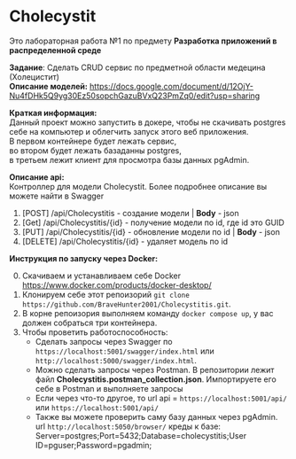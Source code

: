 # Cholecystit
Это лабораторная работа №1 по предмету **Разработка приложений в распределенной среде**  

**Задание**: Сделать CRUD сервис по предметной области медецина (Холецистит)  
**Описание моделей:**  https://docs.google.com/document/d/12OjY-Nu4fDHk5Q9yg30Ez50sopchGazuBVxQ23PmZq0/edit?usp=sharing  

**Краткая информация:**  
Данный проект можно запустить в докере, чтобы не скачивать postgres себе на компьютер и облегчить запуск этого веб приложения.  
В первом контейнере будет лежать сервис,  
во втором будет лежать базаданны postgres,  
в третьем лежит клиент для просмотра базы данных pgAdmin. 

**Описание api:**  
Контроллер для модели Cholecystit. Более подробнее описание вы можете найти в Swagger
1. [POST] /api/Cholecystitis - создание модели | **Body** - json 
2. [Get] /api/Cholecystitis/{id} - получение модели по id, где id это GUID
3. [PUT] /api/Cholecystitis/{id} - обновление модели по id | **Body** - json
4. [DELETE] /api/Cholecystitis/{id} - удаляет модель по id

**Инструкция по запуску через Docker:**  

0. Скачиваем и устанавливаем себе Docker https://www.docker.com/products/docker-desktop/
1. Клонируем себе этот репоизорий `git clone https://github.com/BraveHunter2001/Cholecystitis.git`.
2. В корне репоизория выполняем команду `docker compose up`, у вас должен собраться три контейнера.
3. Чтобы проветить работоспособность:
   * Сделать запросы через Swagger по `https://localhost:5001/swagger/index.html` или `http://localhost:5000/swagger/index.html`.
   * Можно сделать запросы через Postman. В репозитории лежит файл **Cholecystitis.postman_collection.json**. Импортируете его себе в Postman и выполняете запросы
   * Если чeрез что-то другое, то url api = `https://localhost:5001/api/` или `https://localhost:5001/api/`
   * Также вы можете проверить саму базу данных через pgAdmin. url `http://localhost:5050/browser/`
     креды к базе: Server=postgres;Port=5432;Database=cholecystitis;User ID=pguser;Password=pgadmin;
      
